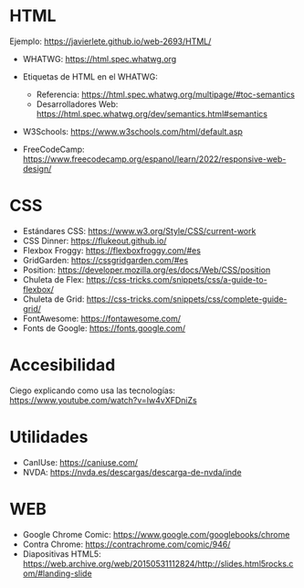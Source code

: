 # HTML

Ejemplo: https://javierlete.github.io/web-2693/HTML/

- WHATWG: https://html.spec.whatwg.org
- Etiquetas de HTML en el WHATWG: 
    - Referencia: https://html.spec.whatwg.org/multipage/#toc-semantics
    - Desarrolladores Web: https://html.spec.whatwg.org/dev/semantics.html#semantics

- W3Schools: https://www.w3schools.com/html/default.asp
- FreeCodeCamp: https://www.freecodecamp.org/espanol/learn/2022/responsive-web-design/

# CSS

- Estándares CSS: https://www.w3.org/Style/CSS/current-work
- CSS Dinner: https://flukeout.github.io/
- Flexbox Froggy: https://flexboxfroggy.com/#es
- GridGarden: https://cssgridgarden.com/#es
- Position: https://developer.mozilla.org/es/docs/Web/CSS/position
- Chuleta de Flex: https://css-tricks.com/snippets/css/a-guide-to-flexbox/
- Chuleta de Grid: https://css-tricks.com/snippets/css/complete-guide-grid/
- FontAwesome: https://fontawesome.com/
- Fonts de Google: https://fonts.google.com/

# Accesibilidad

Ciego explicando como usa las tecnologías: https://www.youtube.com/watch?v=Iw4vXFDniZs

# Utilidades

- CanIUse: https://caniuse.com/
- NVDA: https://nvda.es/descargas/descarga-de-nvda/inde

# WEB

- Google Chrome Comic: https://www.google.com/googlebooks/chrome
- Contra Chrome: https://contrachrome.com/comic/946/
- Diapositivas HTML5: https://web.archive.org/web/20150531112824/http://slides.html5rocks.com/#landing-slide
